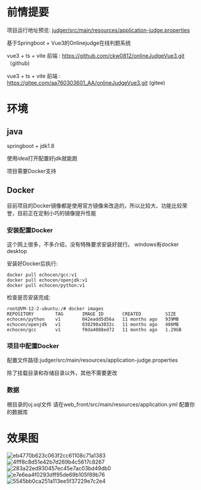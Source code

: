 # 前情提要
项目运行地址预览: [judger/src/main/resources/application-judge.properties](https://www.nextstepcode.club/)

基于Springboot + Vue3的Onlinejudge在线判题系统

vue3 + ts + vite 前端 : https://github.com/ckw0812/onlineJudgeVue3.git （github)

vue3 + ts + vite 前端 : https://gitee.com/aa760303601_AA/onlineJudgeVue3.git (gitee)



# 环境

## java
springboot + jdk1.8

使用idea打开配置好jdk就能跑

项目需要Docker支持
## Docker
目前项目的Docker镜像都是使用官方镜像来改造的，所以比较大、功能比较荣誉，目前正在定制小巧的镜像提升性能
### 安装配置Docker
这个网上很多，不多介绍，没有特殊要求安装好就行。
windows有docker desktop 

安装好Docker后执行:

```shell
docker pull echocen/gcc:v1
docker pull echocen/openjdk:v1
docker pull echocen/python:v1

```
检查是否安装完成:
```shell
root@VM-12-2-ubuntu:/# docker images
REPOSITORY        TAG       IMAGE ID       CREATED         SIZE
echocen/python    v1        042eadd5d56a   11 months ago   939MB
echocen/openjdk   v1        038290a3032c   11 months ago   486MB
echocen/gcc       v1        f0da4088ed72   11 months ago   1.29GB
```
### 项目中配置Docker
配置文件路径:judger/src/main/resources/application-judge.properties

除了挂载目录和存储目录以外，其他不需要更改

### 数据

根目录的oj.sql文件
请在web_front/src/main/resources/application.yml 配置你的数据库
# 效果图
![eb4770b623c063f2cc61108c71a1383](https://user-images.githubusercontent.com/91200734/233857296-4796e241-39dc-4b0d-8414-d9e5b7eaffd8.png)
![4fff8c8d51e42b7d269b4c5617c8267](https://user-images.githubusercontent.com/91200734/233857298-9ca542f1-415f-49af-9409-1445e8972354.png)
![283a22ed930457ec45e7ac03bd49db0](https://user-images.githubusercontent.com/91200734/233857302-c0d7a42a-2935-46ec-8bf8-7f0de437a852.png)
![e7e6ea4f0293dff95de69b105f89b76](https://user-images.githubusercontent.com/91200734/233857304-a28aa1f2-8c3d-4cd9-a02a-a8bc56f92ed4.png)
![5545bb0ca251a113ee5f37229e7c2e4](https://user-images.githubusercontent.com/91200734/233857307-d894e8ee-4001-4ed3-bc94-37915b88d37d.jpg)
